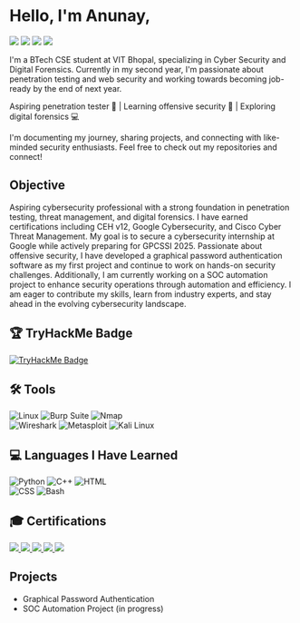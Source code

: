 # Hello, I'm Anunay,
<a href="https://www.linkedin.com/in/anunay-goyal/"><img src="https://img.shields.io/badge/-LinkedIn-0072b1?&style=for-the-badge&logo=linkedin&logoColor=white" /></a>
<a href="https://x.com/GoyalAnunay"><img src="https://img.shields.io/badge/Twitter-1DA1F2?style=for-the-badge&logo=twitter&logoColor=white" /></a> <a href="https://www.instagram.com/goyal_anunay/"><img src="https://img.shields.io/badge/Instagram-E4405F?style=for-the-badge&logo=instagram&logoColor=white" /></a>  <a href="https://tryhackme.com/p/Li4x"><img src="https://img.shields.io/badge/TryHackMe-Red?style=for-the-badge&logo=tryhackme&logoColor=white" /></a> 



I'm a BTech CSE student at VIT Bhopal, specializing in Cyber Security and Digital Forensics. Currently in my second year, I'm passionate about penetration testing and web security and working towards becoming job-ready by the end of next year. 

Aspiring penetration tester 🚀  | Learning offensive security  🔐 | Exploring digital forensics  💻

I'm documenting my journey, sharing projects, and connecting with like-minded security enthusiasts. Feel free to check out my repositories and connect!



## Objective

Aspiring cybersecurity professional with a strong foundation in penetration testing, threat management, and digital forensics. I have earned certifications including CEH v12, Google Cybersecurity, and Cisco Cyber Threat Management. My goal is to secure a cybersecurity internship at Google while actively preparing for GPCSSI 2025. Passionate about offensive security, I have developed a graphical password authentication software as my first project and continue to work on hands-on security challenges. Additionally, I am currently working on a SOC automation project to enhance security operations through automation and efficiency. I am eager to contribute my skills, learn from industry experts, and stay ahead in the evolving cybersecurity landscape.

## 🏆 TryHackMe Badge  

<a href="https://tryhackme.com/p/Li4x">
    <img src="https://tryhackme-badges.s3.amazonaws.com/Li4x.png" alt="TryHackMe Badge" />
</a>


## 🛠 Tools  

![Linux](https://img.shields.io/badge/Linux-FCC624?style=for-the-badge&logo=linux&logoColor=black) 
 ![Burp Suite](https://img.shields.io/badge/Burp_Suite-FF6800?style=for-the-badge&logo=burp-suite&logoColor=white)  ![Nmap](https://img.shields.io/badge/Nmap-0040FF?style=for-the-badge&logo=nmap&logoColor=white)   
 ![Wireshark](https://img.shields.io/badge/Wireshark-1679A7?style=for-the-badge&logo=wireshark&logoColor=white)  ![Metasploit](https://img.shields.io/badge/Metasploit-0075A7?style=for-the-badge&logo=metasploit&logoColor=white)  ![Kali Linux](https://img.shields.io/badge/Kali_Linux-557C94?style=for-the-badge&logo=kali-linux&logoColor=white) 

## 💻 Languages I Have Learned  

![Python](https://img.shields.io/badge/Python-3776AB?style=for-the-badge&logo=python&logoColor=white)   ![C++](https://img.shields.io/badge/C++-00599C?style=for-the-badge&logo=c%2B%2B&logoColor=white)   ![HTML](https://img.shields.io/badge/HTML5-E34F26?style=for-the-badge&logo=html5&logoColor=white)  
![CSS](https://img.shields.io/badge/CSS3-1572B6?style=for-the-badge&logo=css3&logoColor=white)  ![Bash](https://img.shields.io/badge/Bash-121011?style=for-the-badge&logo=gnu-bash&logoColor=white)  


## 🎓 Certifications  

<a href="https://github.com/GoyalAnunay/GoyalAnunay/blob/main/certificates/ECC-CEH-Certificate.pdf">
    <img src="https://img.shields.io/badge/CEH v12-B31312?style=for-the-badge&logo=ceh&logoColor=white" />
</a>  

<a href="https://coursera.org/share/13fa041c4c941c97697c33d540bb9462">
    <img src="https://img.shields.io/badge/Google Cyber Security-4285F4?style=for-the-badge&logo=google&logoColor=white" />
</a>  

<a href="https://www.credly.com/badges/8dd80293-4f33-42b0-9aa2-96aa69288267/public_url">
    <img src="https://img.shields.io/badge/Cisco Intro to Cyber Security-0866C6?style=for-the-badge&logo=cisco&logoColor=white" />
</a>  

<a href="https://www.credly.com/badges/61f87f07-ec09-4b9c-a554-a61c308527dd/public_url">
    <img src="https://img.shields.io/badge/Cisco Cyber Threat Management-0866C6?style=for-the-badge&logo=cisco&logoColor=white" />
</a>  


<a href="https://coursera.org/share/20e61cb77f5946a9a7b13c1340871f16">
    <img src="https://img.shields.io/badge/Bits and Bytes of Networking-2A73CC?style=for-the-badge&logo=coursera&logoColor=white" />
</a>  


## Projects
- Graphical Password Authentication
- SOC Automation Project (in progress)
